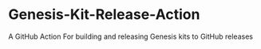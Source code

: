 # Genesis-Kit-Release-Action
A GitHub Action For building and releasing Genesis kits to GitHub releases
